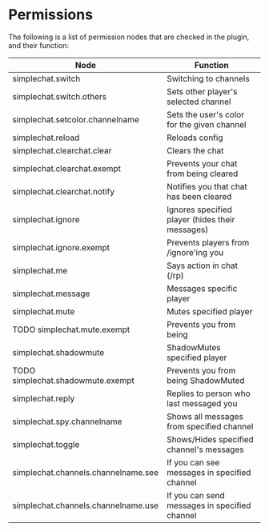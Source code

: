 # Permissions

The following is a list of permission nodes that are checked in the plugin, and their function:

Node | Function
--- | ---
simplechat.switch | Switching to channels
simplechat.switch.others | Sets other player's selected channel
simplechat.setcolor.channelname | Sets the user's color for the given channel
simplechat.reload | Reloads config
simplechat.clearchat.clear | Clears the chat
simplechat.clearchat.exempt | Prevents your chat from being cleared
simplechat.clearchat.notify | Notifies you that chat has been cleared
simplechat.ignore | Ignores specified player (hides their messages)
simplechat.ignore.exempt | Prevents players from /ignore'ing you
simplechat.me | Says action in chat (/rp)
simplechat.message | Messages specific player
simplechat.mute | Mutes specified player
TODO simplechat.mute.exempt | Prevents you from being 
simplechat.shadowmute | ShadowMutes specified player
TODO simplechat.shadowmute.exempt | Prevents you from being ShadowMuted
simplechat.reply | Replies to person who last messaged you
simplechat.spy.channelname | Shows all messages from specified channel
simplechat.toggle | Shows/Hides specified channel's messages
simplechat.channels.channelname.see | If you can see messages in specified channel
simplechat.channels.channelname.use | If you can send messages in specified channel